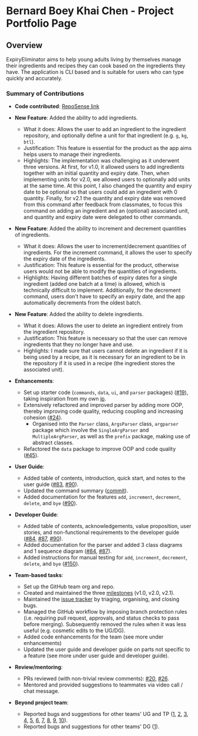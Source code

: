 # Bernard Boey Khai Chen - Project Portfolio Page

## Overview

ExpiryEliminator aims to help young adults living by themselves manage their ingredients and recipes they can cook based on the ingredients they have.
The application is CLI based and is suitable for users who can type quickly and accurately.

### Summary of Contributions

* **Code contributed**: [RepoSense link](https://nus-cs2113-ay2122s1.github.io/tp-dashboard/?search=bernardboey&sort=groupTitle&sortWithin=title&timeframe=commit&mergegroup=&groupSelect=groupByRepos&breakdown=true&checkedFileTypes=docs~functional-code~test-code~other)


* **New Feature**: Added the ability to add ingredients.
    * What it does: Allows the user to add an ingredient to the ingredient repository, and optionally define a unit for that ingredient (e.g. `g`, `kg`, `btl`).
    * Justification: This feature is essential for the product as the app aims helps users to manage their ingredients.
    * Highlights: The implementation was challenging as it underwent three versions. At first, for v1.0, it allowed users to add ingredients together with an initial quantity and expiry date. Then, when implementing units for v2.0, we allowed users to optionally add units at the same time. At this point, I also changed the quantity and expiry date to be optional so that users could add an ingredient with 0 quantity. Finally, for v2.1 the quantity and expiry date was removed from this command after feedback from classmates, to focus this command on adding an ingredient and an (optional) associated unit, and quantity and expiry date were delegated to other commands.


* **New Feature**: Added the ability to increment and decrement quantities of ingredients.
    * What it does: Allows the user to increment/decrement quantities of ingredients. For the increment command, it allows the user to specify the expiry date of the ingredients.
    * Justification: This feature is essential for the product, otherwise users would not be able to modify the quantities of ingredients.
    * Highlights: Having different batches of expiry dates for a single ingredient (added one batch at a time) is allowed, which is technically difficult to implement. Additionally, for the decrement command, users don't have to specify an expiry date, and the app automatically decrements from the oldest batch. 


* **New Feature**: Added the ability to delete ingredients.
    * What it does: Allows the user to delete an ingredient entirely from the ingredient repository.
    * Justification: This feature is necessary so that the user can remove ingredients that they no longer have and use.
    * Highlights: I made sure that users cannot delete an ingredient if it is being used by a recipe, as it is necessary for an ingredient to be in the repository if it is used in a recipe (the ingredient stores the associated unit).
    

* **Enhancements**:
    * Set up starter code (`commands`, `data`, `ui`, and `parser` packages) ([#19](https://github.com/AY2122S1-CS2113-T16-3/tp/pull/19)), taking inspiration from my own [ip](https://github.com/bernardboey/ip).
    * Extensively refactored and improved parser by adding more OOP, thereby improving code quality, reducing coupling and increasing cohesion ([#24](https://github.com/AY2122S1-CS2113-T16-3/tp/pull/24)).
        * Organised into the `Parser` class, `ArgsParser` class, `argparser` package which involve the `SingleArgParser` and `MultipleArgParser`, as well as the `prefix` package, making use of abstract classes.
    * Refactored the `data` package to improve OOP and code quality ([#45](https://github.com/AY2122S1-CS2113-T16-3/tp/pull/45)).


* **User Guide**:
    * Added table of contents, introduction, quick start, and notes to the user guide ([#83](https://github.com/AY2122S1-CS2113-T16-3/tp/pull/83), [#90](https://github.com/AY2122S1-CS2113-T16-3/tp/pull/90)).
    * Updated the command summary ([commit](https://github.com/AY2122S1-CS2113-T16-3/tp/commit/cd133ae9db82cfbdec13ea803ffc5e065aed25e8#diff-b50feaf9240709b6b02fb9584696b012c2a69feeba89e409952cc2f401f373fb)).
    * Added documentation for the features `add`, `increment`, `decrement`, `delete`, and `bye` ([#90](https://github.com/AY2122S1-CS2113-T16-3/tp/pull/90)).


* **Developer Guide**:
    * Added table of contents, acknowledgements, value proposition, user stories, and non-functional requirements to the developer guide ([#84](https://github.com/AY2122S1-CS2113-T16-3/tp/pull/84), [#87](https://github.com/AY2122S1-CS2113-T16-3/tp/pull/87), [#90](https://github.com/AY2122S1-CS2113-T16-3/tp/pull/90)).
    * Added documentation for the parser and added 3 class diagrams and 1 sequence diagram ([#84](https://github.com/AY2122S1-CS2113-T16-3/tp/pull/84), [#87](https://github.com/AY2122S1-CS2113-T16-3/tp/pull/87)).
    * Added instructions for manual testing for `add`, `increment`, `decrement`, `delete`, and `bye` ([#150](https://github.com/AY2122S1-CS2113-T16-3/tp/pull/150)).


* **Team-based tasks**:
  * Set up the GitHub team org and repo.
  * Created and maintained the three [milestones](https://github.com/AY2122S1-CS2113-T16-3/tp/milestones?state=closed) (v1.0, v2.0, v2.1).
  * Maintained the [issue tracker](https://github.com/AY2122S1-CS2113-T16-3/tp/issues?page=1&q=is%3Aissue+is%3Aclosed) by triaging, organising, and closing bugs.
  * Managed the GitHub workflow by imposing branch protection rules (i.e. requiring pull request, approvals, and status checks to pass before merging). Subsequently removed the rules when it was less useful (e.g. cosmetic edits to the UG/DG).
  * Added code enhancements for the team (see more under enhancements)
  * Updated the user guide and developer guide on parts not specific to a feature (see more under user guide and developer guide).


* **Review/mentoring**:
    * PRs reviewed (with non-trivial review comments): [#20](https://github.com/AY2122S1-CS2113-T16-3/tp/pull/20#pullrequestreview-772484416), [#26](https://github.com/AY2122S1-CS2113-T16-3/tp/pull/26#pullrequestreview-775554937).
    * Mentored and provided suggestions to teammates via video call / chat message.


* **Beyond project team**:
    * Reported bugs and suggestions for other teams' UG and TP ([1](https://github.com/AY2122S1-CS2113T-W12-2/tp/issues/129), [2](https://github.com/AY2122S1-CS2113T-W12-2/tp/issues/133), [3](https://github.com/AY2122S1-CS2113T-W12-2/tp/issues/137), [4](https://github.com/AY2122S1-CS2113T-W12-2/tp/issues/145), [5](https://github.com/AY2122S1-CS2113T-W12-2/tp/issues/147), [6](https://github.com/AY2122S1-CS2113T-W12-2/tp/issues/154), [7](https://github.com/AY2122S1-CS2113T-W12-2/tp/issues/159), [8](https://github.com/AY2122S1-CS2113T-W12-2/tp/issues/162), [9](https://github.com/AY2122S1-CS2113T-W12-2/tp/issues/167), [10](https://github.com/AY2122S1-CS2113T-W12-2/tp/issues/170)).
    * Reported bugs and suggestions for other teams' DG ([1](https://github.com/nus-cs2113-AY2122S1/tp/pull/8#pullrequestreview-791538393)).
